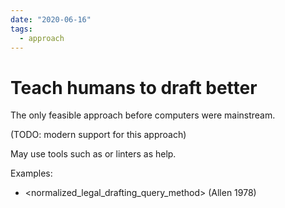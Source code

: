 ```yaml
---
date: "2020-06-16"
tags:
  - approach
---
```


# Teach humans to draft better

The only feasible approach before computers were mainstream.

(TODO: modern support for this approach)

May use tools such as <visualization> or linters as help.

Examples:

- <normalized_legal_drafting_query_method> (Allen 1978)
